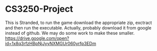 # CS3250-Project
This is Stranded, to run the game download the appropriate zip, exctract and then run the executable.
Actually, probably download it from google instead of github. We may do some work to make these smaller.
https://drive.google.com/open?id=1x8q3rfzHBpNjJyyNXMGUr060yrfp3EDm
